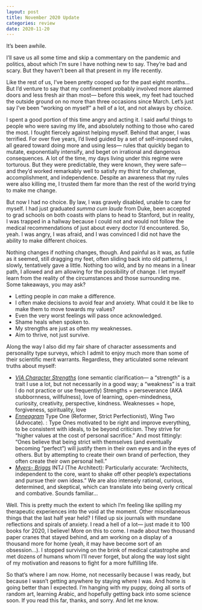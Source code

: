 ```yaml
---
layout: post
title: November 2020 Update
categories: review
date: 2020-11-20
---
```


It’s been awhile. 

I’ll save us all some time and skip a commentary on the pandemic and politics, about which I’m sure I have nothing new to say. They’re bad and scary. But they haven’t been all that present in my life recently. 

Like the rest of us, I’ve been pretty cooped up for the past eight months... But I’d venture to say that my confinement probably involved more alarmed doors and less fresh air than most— before this week, my feet had touched the outside ground on no more than three occasions since March.  Let’s just say I’ve been “working on myself” a hell of a lot, and not always by choice. 

I spent a good portion of this time angry and acting it. I said awful things to people who were saving my life, and absolutely nothing to those who cared the most. I fought fiercely against helping myself. Behind that anger, I was terrified. For over five years,  I’d lived guided by a set of self-imposed rules, all geared toward doing more and using less— rules that quickly began to mutate, exponentially intensify, and beget on irrational and dangerous consequences. A lot of the time, my days living under this regime were torturous. But they were predictable, they were known, they were safe— and they’d worked remarkably well to satisfy my thirst for challenge, accomplishment, and independence. Despite an awareness that my rules were also killing me, I trusted them far more than the rest of the world trying to make me change. 

But now I had no choice. By law, I was gravely disabled, unable to care for myself. I had just graduated _summa cum laude_ from Duke, been accepted to grad schools on both coasts with plans to head to Stanford, but in reality, I was trapped in a hallway because I could not and would not follow the medical recommendations of just about every doctor I’d encountered. So, yeah. I was angry, I was afraid, and I was convinced I did not have the ability to make different choices. 

Nothing changes if nothing changes, though. And painful as it was, as futile as it seemed, still dragging my feet, often sliding back into old patterns, I slowly, tentatively gave a little. Nothing too wild, and by no means in a linear path, I allowed and am allowing for the possibility of change. I let myself learn from the reality of the circumstances and those surrounding me. Some takeaways, you may ask?
* Letting people in _can_ make a difference. 
* I often make decisions to avoid fear and anxiety. What could it be like to make them to move towards my values?
* Even the very worst feelings will pass once acknowledged. 
* Shame heals when spoken to. 
* My strengths are just as often my weaknesses. 
* Aim to thrive, not just survive. 

Along the way I also did my fair share of character assessments and personality type surveys, which I admit to enjoy much more than some of their scientific merit warrants. Regardless, they articulated some relevant truths  about myself:
* [_VIA Character Strengths_](https://www.viacharacter.org/pdf/AdultStrengthIcons2020.pdf) (one semantic clarification— a “strength” is a trait I use a lot, but not necessarily in a good way; a “weakness” is a trait I do not practice or use frequently) Strengths = perseverance (AKA stubbornness, willfulness), love of learning, open-mindedness, curiosity, creativity, perspective, kindness. Weaknesses = hope, forgiveness, spirituality, love
* [_Enneagram_](https://www.enneagraminstitute.com/type-1)  Type One (Reformer, Strict Perfectionist), Wing Two (Advocate). : Type Ones motivated to be right and improve everything, to be consistent with ideals, to be beyond criticism. They  strive for “higher values at the cost of personal sacrifice.” And most fittingly: “Ones believe that being strict with themselves (and eventually becoming “perfect”) will justify them in their own eyes and in the eyes of others. But by attempting to create their own brand of perfection, they often create their own personal hell.” 
* [_Myers- Briggs_](https://www.16personalities.com/intj-personality) INTJ (The Architect): Particularly accurate: “Architects, independent to the core, want to shake off other people’s expectations and pursue their own ideas.” We are also intensely rational, curious, determined, and skeptical, which can translate into being overly critical and combative. Sounds familiar... 

Well. This is pretty much the extent to which I’m feeling like spilling my therapeutic experiences into the void at the moment. Other miscellaneous things that the last half year held?  I filled up six journals with mundane reflections and spirals of anxiety. I read a hell of a lot— just made it to 100 books for 2020, I believe! More on this to come. I made about two thousand paper cranes that stayed behind, and am working on a display of a thousand more for home (yeah, it may have become sort of an obsession...). I stopped surviving on the brink of medical catastrophe and met dozens of humans whom I’ll never forget, but along the way lost sight of my motivation and reasons to fight for a more fulfilling life. 

So that’s where I am now. Home, not necessarily because I was ready, but because I wasn’t getting anywhere by staying where I was. And home is going better than I expected. I’m hanging with my puppy, doing all sorts of random art, learning Arabic, and hopefully getting back into some science soon. If you read this far, thanks, and sorry. And let me know. 
